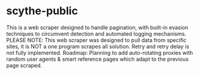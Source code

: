 # scythe-public
This is a web scraper designed to handle pagination, with built-in evasion techniques to circumvent detection and automated logging mechanisms.
PLEASE NOTE: This web scraper was designed to pull data from specific sites, it is NOT a one program scrapes all solution. Retry and retry delay is not fully implemented.
Roadmap: Planning to add auto-rotating proxies with random user agents & smart reference pages which adapt to the previous page scraped.
